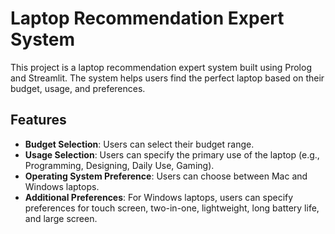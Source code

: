 # Laptop Recommendation Expert System

This project is a laptop recommendation expert system built using Prolog and Streamlit. The system helps users find the perfect laptop based on their budget, usage, and preferences.

## Features

- **Budget Selection**: Users can select their budget range.
- **Usage Selection**: Users can specify the primary use of the laptop (e.g., Programming, Designing, Daily Use, Gaming).
- **Operating System Preference**: Users can choose between Mac and Windows laptops.
- **Additional Preferences**: For Windows laptops, users can specify preferences for touch screen, two-in-one, lightweight, long battery life, and large screen.